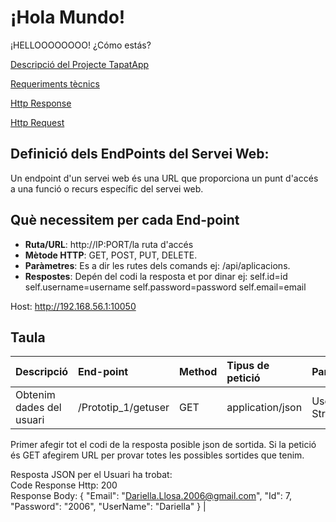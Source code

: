 # ¡Hola Mundo!

¡HELLOOOOOOOO! ¿Cómo estás?

[Descripció del Projecte TapatApp](archivo.md)

[Requeriments tècnics](tecnics.md)

[Http Response](Respons.md)

[Http Request](Request.md)

## Definició dels EndPoints del Servei Web:
Un endpoint d'un servei web és una URL que proporciona un punt d'accés a una funció o recurs específic del servei web. 

## Què necessitem per cada End-point
- **Ruta/URL**: http://IP:PORT/la ruta d'accés
- **Mètode HTTP**: GET, POST, PUT, DELETE.
- **Paràmetres**: Es a dir les rutes dels comands ej: /api/aplicacions.
- **Respostes**: Depén del codi la resposta et por dinar ej:
  self.id=id
        self.username=username
        self.password=password
        self.email=email

Host: http://192.168.56.1:10050

## Taula


| Descripció  | End-point     | Method     |Tipus de petició|Parametres|
| :---        |  :---        |  :---        |  :---         |  :---     |  
| Obtenim dades del usuari  | /Prototip_1/getuser|GET | application/json   |  UserName/Nom-String | 

Primer afegir tot el codi de la resposta posible json de sortida.
Si la petició és GET afegirem URL per provar totes les possibles sortides que tenim.

Resposta JSON per el Usuari ha trobat:  
Code Response Http: 200
<br/> Response Body: {   "Email": "Dariella.Llosa.2006@gmail.com",   "Id": 7,   "Password":  "2006",   "UserName": "Dariella" }      |